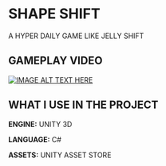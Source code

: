 
# SHAPE SHIFT

A HYPER DAILY GAME LIKE JELLY SHIFT



## GAMEPLAY VIDEO


[![IMAGE ALT TEXT HERE](https://i.imgur.com/fRBtsS3.png)](https://youtu.be/U03aGbaNkMY)




## WHAT I USE IN THE PROJECT

**ENGINE:** UNITY 3D

**LANGUAGE:** C#

**ASSETS:** UNITY ASSET STORE

  
